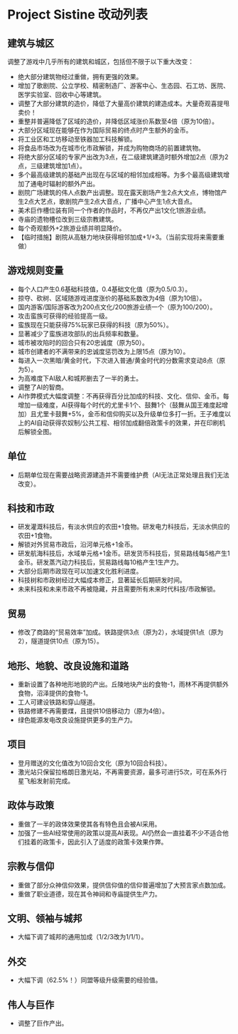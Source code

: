 # Project Sistine 改动列表

## 建筑与城区

调整了游戏中几乎所有的建筑和城区，包括但不限于以下重大改变：

- 绝大部分建筑物经过重做，拥有更强的效果。
- 增加了歌剧院、公立学校、精密制造厂、游客中心、生态园、石工坊、医院、医学实验室、回收中心等建筑。
- 调整了大部分建筑的造价，降低了大量高价建筑的建造成本。大量奇观喜提甩卖价！
- 重整并普遍降低了区域的造价，并降低区域涨价系数至4倍（原为10倍）。
- 大部分区域现在能够在作为国际贸易的终点时产生额外的金币。
- 将工业区和工坊移动至铁器加工科技解锁。
- 将食品市场改为在城市化市政解锁，并成为购物商场的前置建筑物。
- 将绝大部分区域的专家产出改为3点，在二级建筑建造时额外增加2点（原为2点，三级建筑增加1点）。
- 多个最高级建筑的基础产出现在与区域的相邻加成相等。为多个最高级建筑增加了通电时辐射的额外产出。
- 剧院广场建筑的伟人点数产出调整。现在露天剧场产生2点大文点，博物馆产生2点大艺点，歌剧院产生2点大音点，广播中心产生1点大音点。
- 美术巨作槽位装有同一个作者的作品时，不再仅产出1文化1旅游业绩。
- 寺庙的遗物槽位改到三级宗教建筑。
- 每个奇观额外+2旅游业绩并明显降价。
- 【临时措施】剧院从高魅力地块获得相邻加成+1/+3。（当前实现将来需要重做）

## 游戏规则变量

- 每个人口产生0.6基础科技值，0.4基础文化值（原为0.5/0.3）。
- 掠夺、砍树、区域随游戏进度涨价的基础系数改为4倍（原为10倍）。
- 国内游客/国际游客改为200点文化/200旅游业绩一个（原为100/200）。
- 攻击蛮族可获得的经验提高一级。
- 蛮族现在只能获得75%玩家已获得的科技（原为50%）。
- 显著减少了蛮族进攻部队的出兵频率和数量。
- 城市被攻陷时的回合只有20忠诚度（原为50）。
- 城市创建者的不满带来的忠诚度惩罚改为上限15点（原为10）。
- 每进入一次黑暗/黄金时代，下次进入普通/黄金时代的分数需求变动8点（原为5）。
- 为高难度下AI敌人和城邦删去了一半的勇士。
- 调整了AI的智商。
- AI作弊模式大幅度调整：不再获得百分比加成的科技、文化、信仰、金币。每增加一级难度，AI获得每个时代的尤里卡1个、鼓舞1个（鼓舞从国王难度起增加）且尤里卡鼓舞+5%，金币和信仰购买以及升级单位多打一折。王子难度以上的AI自动获得农奴制/公共工程、相邻加成翻倍政策卡的效果，并在印刷机后解锁全图。

## 单位

- 后期单位现在需要战略资源建造并不需要维护费（AI无法正常处理且我们无法改变）。

## 科技和市政

- 研发灌溉科技后，有淡水供应的农田+1食物。研发电力科技后，无淡水供应的农田+1食物。
- 解锁对外贸易市政后，沿河单元格+1金币。
- 研发航海科技后，水域单元格+1金币。研发货币科技后，贸易路线每5格产生1金币。研发蒸汽动力科技后，贸易路线每10格产生1生产力。
- 大部分后期市政现在可以加速文化胜利进度。
- 科技树和市政树经过大幅成本修正，显著延长后期研发时间。
- 未来科技和未来市政不再被隐藏，并且需要所有未来时代科技/市政解锁。

## 贸易

- 修改了商路的“贸易效率”加成。铁路提供3点（原为2），水域提供1点（原为2），隧道提供10点（原为15）。

## 地形、地貌、改良设施和道路

- 重新设置了各种地形地貌的产出。丘陵地块产出的食物-1，雨林不再提供额外食物，沼泽提供的食物-1。
- 工人可建设铁路和穿山隧道。
- 铁路修建不再需要煤，且提供10倍移动力（原为4倍）。
- 绿色能源发电改良设施提供更多的生产力。

## 项目

- 登月赠送的文化值改为10回合文化（原为10回合科技）。
- 激光站只保留拉格朗日激光站，不再需要资源，最多可进行5次，可在系外行星飞船发射前完成。

## 政体与政策

- 重做了一半的政体效果使其各有特色且会被AI采用。
- 加强了一些AI经常使用的政策以提高AI表现。AI仍然会一直挂着不少不适合他们挂着的政策卡，因此引入了适度的政策卡效果作弊。

## 宗教与信仰

- 重做了部分众神信仰效果，提供信仰值的信仰普遍增加了大预言家点数加成。
- 重做了职业道德，现在其令神祠和寺庙提供生产力。

## 文明、领袖与城邦

- 大幅下调了城邦的通用加成（1/2/3改为1/1/1）。

## 外交

- 大幅下调（62.5%！）同盟等级升级需要的经验值。

## 伟人与巨作

- 调整了巨作产出。
